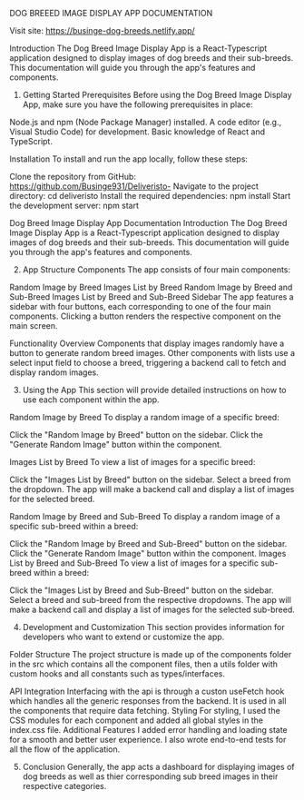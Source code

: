 DOG BREEED IMAGE DISPLAY APP DOCUMENTATION

Visit site:  https://businge-dog-breeds.netlify.app/

Introduction
The Dog Breed Image Display App is a React-Typescript application designed to display images of dog breeds and their sub-breeds. This documentation will guide you through the app's features and components.


1. Getting Started
Prerequisites
Before using the Dog Breed Image Display App, make sure you have the following prerequisites in place:

Node.js and npm (Node Package Manager) installed.
A code editor (e.g., Visual Studio Code) for development.
Basic knowledge of React and TypeScript.

Installation
To install and run the app locally, follow these steps:

Clone the repository from GitHub:
https://github.com/Businge931/Deliveristo-
Navigate to the project directory:
cd deliveristo
Install the required dependencies:
npm install
Start the development server:
npm start


Dog Breed Image Display App Documentation
Introduction
The Dog Breed Image Display App is a React-Typescript application designed to display images of dog breeds and their sub-breeds. 
This documentation will guide you through the app's features and components.


2. App Structure
Components
The app consists of four main components:

Random Image by Breed
Images List by Breed
Random Image by Breed and Sub-Breed
Images List by Breed and Sub-Breed
Sidebar
The app features a sidebar with four buttons, each corresponding to one of the four main components. Clicking a button renders the respective component on the main screen.

Functionality Overview
Components that display images randomly have a button to generate random breed images.
Other components with lists use a select input field to choose a breed, triggering a backend call to fetch and display random images.

3. Using the App
This section will provide detailed instructions on how to use each component within the app.

Random Image by Breed
To display a random image of a specific breed:

Click the "Random Image by Breed" button on the sidebar.
Click the "Generate Random Image" button within the component.

Images List by Breed
To view a list of images for a specific breed:

Click the "Images List by Breed" button on the sidebar.
Select a breed from the dropdown.
The app will make a backend call and display a list of images for the selected breed.

Random Image by Breed and Sub-Breed
To display a random image of a specific sub-breed within a breed:

Click the "Random Image by Breed and Sub-Breed" button on the sidebar.
Click the "Generate Random Image" button within the component.
Images List by Breed and Sub-Breed
To view a list of images for a specific sub-breed within a breed:

Click the "Images List by Breed and Sub-Breed" button on the sidebar.
Select a breed and sub-breed from the respective dropdowns.
The app will make a backend call and display a list of images for the selected sub-breed.

4. Development and Customization
This section provides information for developers who want to extend or customize the app.

Folder Structure
The project structure is made up of the components folder in the src which contains all the component files, then a utils folder with custom hooks and all constants such as types/interfaces.

API Integration
Interfacing with the api is through a custon useFetch hook which handles all the generic responses from the backend. It is used in all the components that require data fetching.
Styling
For styling, I used the CSS modules for each component and added all global styles in the index.css file.
Additional Features
I added error handling and loading state for a smooth and better user experience. I also wrote end-to-end tests for all the flow of the application.

5. Conclusion
   Generally, the app acts a dashboard for displaying images of dog breeds as well as thier corresponding sub breed images in their respective categories.
